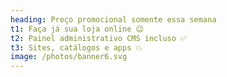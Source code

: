 ```yaml
---
heading: Preço promocional somente essa semana
t1: Faça já sua loja online 😉
t2: Painel administrativo CMS incluso ✅
t3: Sites, catálogos e apps 💥
image: /photos/banner6.svg
---
```

